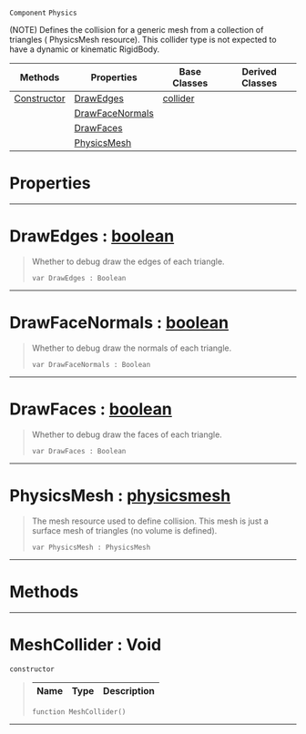  `Component` `Physics`



(NOTE) Defines the collision for a generic mesh from a collection of triangles ( PhysicsMesh resource). This collider type is not expected to have a dynamic or kinematic RigidBody.

|Methods|Properties|Base Classes|Derived Classes|
|---|---|---|---|
|[ Constructor](https://github.com/zeroengineteam/ZeroDocs/blob/master/code_reference/class_reference/meshcollider.markdown#meshcollider-void)|[ DrawEdges](https://github.com/zeroengineteam/ZeroDocs/blob/master/code_reference/class_reference/meshcollider.markdown#drawedges-zero-engine-do)|[collider](https://github.com/zeroengineteam/ZeroDocs/blob/master/code_reference/class_reference/collider.markdown)| |
| |[ DrawFaceNormals](https://github.com/zeroengineteam/ZeroDocs/blob/master/code_reference/class_reference/meshcollider.markdown#drawfacenormals-zero-eng)| | |
| |[ DrawFaces](https://github.com/zeroengineteam/ZeroDocs/blob/master/code_reference/class_reference/meshcollider.markdown#drawfaces-zero-engine-do)| | |
| |[ PhysicsMesh](https://github.com/zeroengineteam/ZeroDocs/blob/master/code_reference/class_reference/meshcollider.markdown#physicsmesh-zero-engine)| | |


 #  Properties


---  
 #  DrawEdges : [boolean](https://github.com/zeroengineteam/ZeroDocs/blob/master/code_reference/zilch_base_types/boolean.markdown)

> Whether to debug draw the edges of each triangle.
> ``` lang=cpp, name=Zilch
> var DrawEdges : Boolean


---  
 #  DrawFaceNormals : [boolean](https://github.com/zeroengineteam/ZeroDocs/blob/master/code_reference/zilch_base_types/boolean.markdown)

> Whether to debug draw the normals of each triangle.
> ``` lang=cpp, name=Zilch
> var DrawFaceNormals : Boolean


---  
 #  DrawFaces : [boolean](https://github.com/zeroengineteam/ZeroDocs/blob/master/code_reference/zilch_base_types/boolean.markdown)

> Whether to debug draw the faces of each triangle.
> ``` lang=cpp, name=Zilch
> var DrawFaces : Boolean


---  
 #  PhysicsMesh : [physicsmesh](https://github.com/zeroengineteam/ZeroDocs/blob/master/code_reference/class_reference/physicsmesh.markdown)

> The mesh resource used to define collision. This mesh is just a surface mesh of triangles (no volume is defined).
> ``` lang=cpp, name=Zilch
> var PhysicsMesh : PhysicsMesh


---  
 #  Methods


---  
 #  MeshCollider : Void

 `constructor`

> 
> |Name|Type|Description|
> |---|---|---|
> ``` lang=cpp, name=Zilch
> function MeshCollider()
> ``` 


---  
 

 